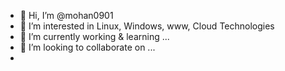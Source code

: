 - 👋 Hi, I’m @mohan0901
- 👀 I’m interested in Linux, Windows, www, Cloud Technologies
- 🌱 I’m currently working & learning ...
- 💞️ I’m looking to collaborate on ...
-

<!---
mohan0901/mohan0901 is a ✨ special ✨ repository because its `README.md` (this file) appears on your GitHub profile.
You can click the Preview link to take a look at your changes.
--->
